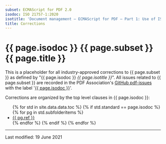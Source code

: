 ```yaml
---
subset: ECMAScript for PDF 2.0
isodoc: ISO 21757-1:2020
isotitle: 'Document management — ECMAScript for PDF — Part 1: Use of ISO 32000-2 (PDF 2.0)'
title: Corrections
---
```


<h1>{{ page.isodoc }} {{ page.subset }} {{ page.title }}</h1>

<p>
This is a placeholder for all industry-approved corrections to {{ page.subset }} as defined by "{{ page.isodoc }} <i>{{ page.isotitle }}</i>".
All issues related to {{ page.subset }} are recorded in the PDF Association's <a href="https://github.com/pdf-association/pdf-issues" target="_blank">GitHub pdf-issues</a>
with the label '<a href="https://github.com/pdf-association/pdf-issues/issues?q=is%3Aopen+is%3Aissue+label%3A%22ISO+21757-1%3A2020%22" target="_blank">{{ page.isodoc }}</a>'.
</p>

<p>Corrections are organized by the top level clauses in {{ page.isodoc }}:</p>

<ul>
    {% for std in site.data.data.toc %}
         {% if std.standard == page.isodoc %}
            {% for pg in std.subfolderitems %}
            <li><a href="{{ pg.url }}" target="_parent">{{ pg.ref }}</a></li>
           {% endfor %}
        {% endif %}
    {% endfor %}
</ul>

<hr>
<p class="footnote">Last modified: 19 June 2021</p>
